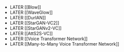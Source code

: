 - LATER [[Blow]]
- LATER [[WaveGlow]]
- LATER [[DurIAN]]
- LATER [[StarGAN-VC2]]
- LATER [[StarGANv2-VC]]
- LATER [[AttS2S-VC]]
- LATER [[Voice Transformer Network]]
- LATER [[Many-to-Many Voice Transformer Network]]